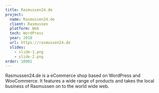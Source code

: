```yaml
---
title: Rasmussen24.de
project:
  name: Rasmussen24.de
  client: Rasmussen
  platform: Web
  tech: WordPress
  year: 2018
  url: https://rasmussen24.de
  slides:
    - slide-1.png
    - slide-2.png
order: 10001
---
```


Rasmussen24.de is a eCommerce shop based on WordPress and WooCommerce. It features a wide range of products and takes the local business of Rasmussen on to the world wide web.